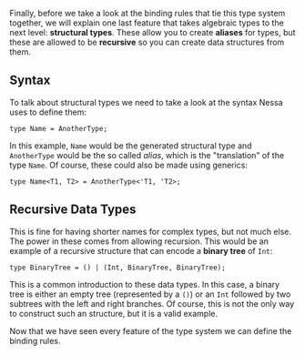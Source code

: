 Finally, before we take a look at the binding rules that tie this type system together, we will explain one last feature that
takes algebraic types to the next level: **structural types**. These allow you to create **aliases** for types, but these are 
allowed to be **recursive** so you can create data structures from them.

## Syntax

To talk about structural types we need to take a look at the syntax Nessa uses to define them:

```
type Name = AnotherType;
```

In this example, `Name` would be the generated structural type and `AnotherType` would be the so called *alias*, which is the
"translation" of the type `Name`. Of course, these could also be made using generics: 

```
type Name<T1, T2> = AnotherType<'T1, 'T2>;
```

## Recursive Data Types

This is fine for having shorter names for complex types, but not much else. The power in these comes from allowing recursion.
This would be an example of a recursive structure that can encode a **binary tree** of `Int`:

```
type BinaryTree = () | (Int, BinaryTree, BinaryTree);
```

This is a common introduction to these data types. In this case, a binary tree is either an empty tree (represented by a `()`) 
or an `Int` followed by two subtrees with the left and right branches. Of course, this is not the only way to construct such 
an structure, but it is a valid example.

Now that we have seen every feature of the type system we can define the binding rules. 